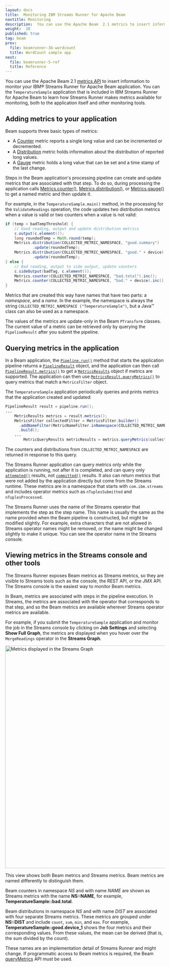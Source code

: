 ```yaml
---
layout: docs
title:  Monitoring IBM Streams Runner for Apache Beam
navtitle: Monitoring
description:  You can use the Apache Beam  2.1 metrics to insert information to monitor your IBM® Streams Runner for Apache Beam application.
weight:  10
published: true
tag: beam
prev:
  file: beamrunner-3b-wordcount
  title: WordCount sample app
next:
  file: beamrunner-5-ref
  title: Reference
---
```


You can use the Apache Beam  2.1 [metrics API](https://beam.apache.org/documentation/sdks/javadoc/2.1.0/org/apache/beam/sdk/metrics/package-summary.html) to insert information to monitor your IBM® Streams Runner for Apache Beam application. You can the `TemperatureSample` application that is included in IBM Streams Runner for Apache Beam to learn how Streams Runner makes metrics available for monitoring, both to the application itself and other monitoring tools.

## Adding metrics to your application

Beam supports three basic types of metrics:

- A [Counter](https://beam.apache.org/documentation/sdks/javadoc/2.1.0/org/apache/beam/sdk/metrics/Counter.html) metric reports a single long value and can be incremented or decremented.
- A [Distribution](https://beam.apache.org/documentation/sdks/javadoc/2.1.0/org/apache/beam/sdk/metrics/Distribution.html) metric holds information about the distribution of reported long values.
- A [Gauge](https://beam.apache.org/documentation/sdks/javadoc/2.1.0/org/apache/beam/sdk/metrics/Gauge.html) metric holds a long value that can be set and a time stamp of the last change.

Steps in the Beam application's processing pipeline can create and update metrics that are associated with that step. To do so, during processing the application calls [Metrics.counter()](https://beam.apache.org/documentation/sdks/javadoc/2.1.0/org/apache/beam/sdk/metrics/Metrics.html#counter-java.lang.String-java.lang.String-),
[Metrics.distribution()](https://beam.apache.org/documentation/sdks/javadoc/2.1.0/org/apache/beam/sdk/metrics/Metrics.html#distribution-java.lang.String-java.lang.String-), or [Metrics.gauge()](https://beam.apache.org/documentation/sdks/javadoc/2.1.0/org/apache/beam/sdk/metrics/Metrics.html#gauge-java.lang.String-java.lang.String-) to get a named metric and then update it.

For example, in the `TemperatureSample.main()` method, in the processing for the `ValidateReadings` operation, the code updates two distribution metrics when a value is valid or two counters when a value is not valid:

```java
if (temp < badTempThreshold) {
    // Good reading, output and update distribution metrics
    c.output(c.element());
    long roundedTemp = Math.round(temp);
    Metrics.distribution(COLLECTED_METRIC_NAMESPACE, "good.summary")
            .update(roundedTemp);
    Metrics.distribution(COLLECTED_METRIC_NAMESPACE, "good." + device)
            .update(roundedTemp);
} else {
    // Bad reading, output to side output, update counters
    c.sideOutput(badTag, c.element());
    Metrics.counter(COLLECTED_METRIC_NAMESPACE, "bad.total").inc();
    Metrics.counter(COLLECTED_METRIC_NAMESPACE, "bad." + device).inc();
}
```

Metrics that are created this way have names that have two parts: a _namespace_, and a _name_. In the example, the namespace is always the string `COLLECTED_METRIC_NAMESPACE ("TemperatureSample")`, but a Java™ class can also be used as a namespace.

The values of the metrics are update-only in the Beam `PTransform` classes. The current value of a metric can be retrieved only by querying the `PipelineResult` after you submit the pipeline.

## Querying metrics in the application

In a Beam application, the [`Pipeline.run()`](https://beam.apache.org/documentation/sdks/javadoc/2.1.0/org/apache/beam/sdk/Pipeline.html#run--) method that starts the application pipeline returns a [`PipelineResult`](https://beam.apache.org/documentation/sdks/javadoc/2.1.0/org/apache/beam/sdk/PipelineResult.html) object, and the application can then call [`PipelineResult.metrics()`](https://beam.apache.org/documentation/sdks/javadoc/2.1.0/org/apache/beam/sdk/PipelineResult.html#metrics--) to get a [`MetricsResults`](https://beam.apache.org/documentation/sdks/javadoc/2.1.0/org/apache/beam/sdk/metrics/MetricResults.html) object if metrics are supported. The application can then use [`MetricsResult.queryMetrics()`](https://beam.apache.org/documentation/sdks/javadoc/2.1.0/org/apache/beam/sdk/metrics/MetricResults.html#queryMetrics-org.apache.beam.sdk.metrics.MetricsFilter-) to query metrics that match a `MetricsFilter` object.

The `TemperatureSample` application periodically queries and prints metrics that the application created and updated:

```java
PipelineResult result = pipeline.run();
...
    MetricResults metrics = result.metrics();
    MetricsFilter collectedFilter = MetricsFilter.builder()
      .addNameFilter(MetricNameFilter.inNamespace(COLLECTED_METRIC_NAMESPACE))
      .build();
    ...
        MetricQueryResults metricResults = metrics.queryMetrics(collectedFilter);
```

The counters and distributions from `COLLECTED_METRIC_NAMESPACE` are returned in response to this query.

The Streams Runner application can query metrics only while the application is running, not after it is completed, and can query only [`attempted()`](https://beam.apache.org/documentation/sdks/javadoc/2.1.0/org/apache/beam/sdk/metrics/MetricResult.html#attempted--) results, not [`committed()`](https://beam.apache.org/documentation/sdks/javadoc/2.1.0/org/apache/beam/sdk/metrics/MetricResult.html#committed--) results. It also can return metrics that were not added by the application directly but come from the Streams runtime. These metrics are in a namespace that starts with `com.ibm.streams` and includes operator metrics such as `nTuplesSubmitted` and `nTuplesProcessed`.

The Streams Runner uses the name of the Streams operator that implements the step as the step name. This name is usually the same as the name provided when the Beam pipeline is constructed, but might be modified slightly. For example, extra characters that are not allowed in Streams operator names might be removed, or the name might be changed slightly to make it unique. You can see the operator name in the Streams console.

## Viewing metrics in the Streams console and other tools

The Streams Runner exposes Beam metrics as Streams metrics, so they are visible to Streams tools such as the console, the REST API, or the JMX API. The Streams console is the easiest way to monitor Beam metrics.

In Beam, metrics are associated with steps in the pipeline execution. In Streams, the metrics are associated with the operator that corresponds to that step, and so the Beam metrics are available wherever Streams operator metrics are available.

For example, if you submit the `TemperatureSample` application and monitor the job in the Streams console by clicking on **Job Settings** and selecting **Show Full Graph**, the metrics are displayed when you hover over the `MergeReadings` operator in the **Streams Graph**.

<img src="/streamsx.documentation/images/beamrunner/metricsingraph.jpg" alt="Metrics displayed in the Streams Graph" width="700" />

This view shows both Beam metrics and Streams metrics. Beam metrics are named differently to distinguish them.

Beam counters in namespace _NS_ and with name _NAME_ are shown as Streams metrics with the name **NS::NAME**, for example, **TemperatureSample::bad.total**.

Beam distributions in namespace _NS_ and with name _DIST_ are associated with four separate Streams metrics. These metrics are grouped under **NS::DIST** and include `count`, `sum`, `min`, and `max`. For example, **TemperatureSample::good.device\_1** shows the four metrics and their corresponding values. From these values, the mean can be derived (that is, the sum divided by the count).

These names are an implementation detail of Streams Runner and might change. If programmatic access to Beam metrics is required, the Beam [queryMetrics](https://beam.apache.org/documentation/sdks/javadoc/2.1.0/org/apache/beam/sdk/metrics/MetricResults.html#queryMetrics-org.apache.beam.sdk.metrics.MetricsFilter-) API must be used.
